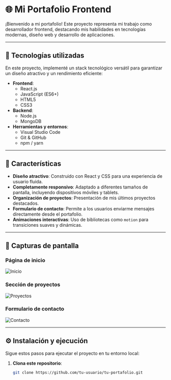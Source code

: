 # 🌐 Mi Portafolio Frontend

¡Bienvenido a mi portafolio! Este proyecto representa mi trabajo como desarrollador frontend, destacando mis habilidades en tecnologías modernas, diseño web y desarrollo de aplicaciones.

---

## 🚀 Tecnologías utilizadas

En este proyecto, implementé un stack tecnológico versátil para garantizar un diseño atractivo y un rendimiento eficiente:

- **Frontend**:
  - React.js
  - JavaScript (ES6+)
  - HTML5
  - CSS3
- **Backend**:
  - Node.js
  - MongoDB
- **Herramientas y entornos**:
  - Visual Studio Code
  - Git & GitHub
  - npm / yarn

---

## 📂 Características

- **Diseño atractivo**: Construido con React y CSS para una experiencia de usuario fluida.
- **Completamente responsivo**: Adaptado a diferentes tamaños de pantalla, incluyendo dispositivos móviles y tablets.
- **Organización de proyectos**: Presentación de mis últimos proyectos destacados.
- **Formulario de contacto**: Permite a los usuarios enviarme mensajes directamente desde el portafolio.
- **Animaciones interactivas**: Uso de bibliotecas como `motion` para transiciones suaves y dinámicas.

---

## 📸 Capturas de pantalla

### Página de inicio
![Inicio](./screenshots/home.png)

### Sección de proyectos
![Proyectos](./screenshots/projects.png)

### Formulario de contacto
![Contacto](./screenshots/contact.png)

---

## ⚙️ Instalación y ejecución

Sigue estos pasos para ejecutar el proyecto en tu entorno local:

1. **Clona este repositorio**:
   ```bash
   git clone https://github.com/tu-usuario/tu-portafolio.git
